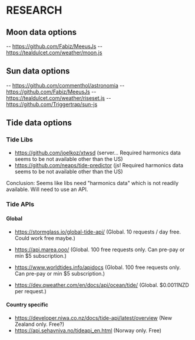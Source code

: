 # RESEARCH

## Moon data options

-- https://github.com/Fabiz/MeeusJs
-- https://tealdulcet.com/weather/moon.js

## Sun data options

-- https://github.com/commenthol/astronomia
-- https://github.com/Fabiz/MeeusJs
-- https://tealdulcet.com/weather/riseset.js
-- https://github.com/Triggertrap/sun-js

## Tide data options

### Tide Libs

- https://github.com/joelkoz/xtwsd (server... Required harmonics data seems to be not available other than the US)
- https://github.com/neaps/tide-predictor (js! Required harmonics data seems to be not available other than the US)

Conclusion: Seems like libs need "harmonics data" which is not readily available. Will need to use an API.

### Tide APIs

#### Global

- https://stormglass.io/global-tide-api/ (Global. 10 requests / day free. Could work free maybe.)

- https://api.marea.ooo/ (Global. 100 free requests only. Can pre-pay or min $5 subscription.)
- https://www.worldtides.info/apidocs (Global. 100 free requests only. Can pre-pay or min $5 subscription.)

- https://dev.qweather.com/en/docs/api/ocean/tide/ (Global. $0.0011NZD per request.)

#### Country specific

- https://developer.niwa.co.nz/docs/tide-api/latest/overview (New Zealand only. Free?)
- https://api.sehavniva.no/tideapi_en.html (Norway only. Free)
